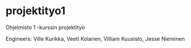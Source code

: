 # projektityo1
Ohjelmisto 1 -kurssin projektityö

Engineers:
Ville Kurikka,
Veeti Kolanen, 
Villiam Kuusisto, 
Jesse Nieminen 

